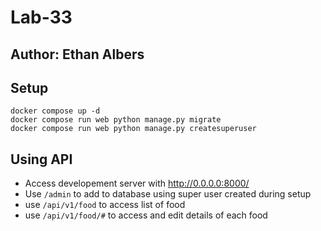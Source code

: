 # Lab-33

## Author: Ethan Albers

## Setup
~~~
docker compose up -d
docker compose run web python manage.py migrate
docker compose run web python manage.py createsuperuser
~~~

## Using API
- Access developement server with http://0.0.0.0:8000/
- Use `/admin` to add to database using super user created during setup
- use `/api/v1/food` to access list of food
- use `/api/v1/food/#` to access and edit details of each food
